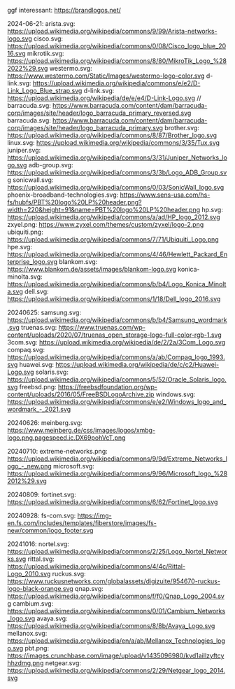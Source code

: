 ggf interessant: https://brandlogos.net/

2024-06-21:
arista.svg: https://upload.wikimedia.org/wikipedia/commons/9/99/Arista-networks-logo.svg
cisco.svg: https://upload.wikimedia.org/wikipedia/commons/0/08/Cisco_logo_blue_2016.svg
mikrotik.svg: https://upload.wikimedia.org/wikipedia/commons/8/80/MikroTik_Logo_%282022%29.svg
westermo.svg: https://www.westermo.com/Static/Images/westermo-logo-color.svg
d-link.svg: https://upload.wikimedia.org/wikipedia/commons/e/e2/D-Link_Logo_Blue_strap.svg
d-link.svg: https://upload.wikimedia.org/wikipedia/de/e/e4/D-Link-Logo.svg
// barracuda.svg: https://www.barracuda.com/content/dam/barracuda-corp/images/site/header/logo_barracuda_primary_reversed.svg
barracuda.svg: https://www.barracuda.com/content/dam/barracuda-corp/images/site/header/logo_barracuda_primary.svg
brother.svg: https://upload.wikimedia.org/wikipedia/commons/8/87/Brother_logo.svg
linux.svg: https://upload.wikimedia.org/wikipedia/commons/3/35/Tux.svg
juniper.svg: https://upload.wikimedia.org/wikipedia/commons/3/31/Juniper_Networks_logo.svg
adb-group.svg: https://upload.wikimedia.org/wikipedia/commons/3/3b/Logo_ADB_Group.svg
sonicwall.svg: https://upload.wikimedia.org/wikipedia/commons/0/03/SonicWall_logo.svg
phoenix-broadband-technologies.svg: https://www.sens-usa.com/hs-fs/hubfs/PBT%20logo%20LP%20header.png?width=220&height=91&name=PBT%20logo%20LP%20header.png
hp.svg: https://upload.wikimedia.org/wikipedia/commons/a/ad/HP_logo_2012.svg
zxyel.png: https://www.zyxel.com/themes/custom/zyxel/logo-2.png
ubiquiti.png: https://upload.wikimedia.org/wikipedia/commons/7/71/Ubiquiti_Logo.png
hpe.svg: https://upload.wikimedia.org/wikipedia/commons/4/46/Hewlett_Packard_Enterprise_logo.svg
blankom.svg: https://www.blankom.de/assets/images/blankom-logo.svg
konica-minolta.svg: https://upload.wikimedia.org/wikipedia/commons/b/b4/Logo_Konica_Minolta.svg
dell.svg: https://upload.wikimedia.org/wikipedia/commons/1/18/Dell_logo_2016.svg

20240625:
samsung.svg: https://upload.wikimedia.org/wikipedia/commons/b/b4/Samsung_wordmark.svg
truenas.svg: https://www.truenas.com/wp-content/uploads/2020/07/truenas_open_storage-logo-full-color-rgb-1.svg
3com.svg: https://upload.wikimedia.org/wikipedia/de/2/2a/3Com_Logo.svg
compaq.svg: https://upload.wikimedia.org/wikipedia/commons/a/ab/Compaq_logo_1993.svg
huawei.svg: https://upload.wikimedia.org/wikipedia/de/c/c2/Huawei-Logo.svg
solaris.svg: https://upload.wikimedia.org/wikipedia/commons/5/52/Oracle_Solaris_logo.svg
freebsd.png: https://freebsdfoundation.org/wp-content/uploads/2016/05/FreeBSDLogoArchive.zip
windows.svg: https://upload.wikimedia.org/wikipedia/commons/e/e2/Windows_logo_and_wordmark_-_2021.svg

20240626:
meinberg.svg: https://www.meinberg.de/css/images/logos/xmbg-logo.png.pagespeed.ic.DX69pohVcT.png

20240710:
extreme-networks.png: https://upload.wikimedia.org/wikipedia/commons/9/9d/Extreme_Networks_logo_-_new.png
microsoft.svg: https://upload.wikimedia.org/wikipedia/commons/9/96/Microsoft_logo_%282012%29.svg

20240809:
fortinet.svg: https://upload.wikimedia.org/wikipedia/commons/6/62/Fortinet_logo.svg

20240928:
fs-com.svg: https://img-en.fs.com/includes/templates/fiberstore/images/fs-new/common/logo_footer.svg

20241016:
nortel.svg: https://upload.wikimedia.org/wikipedia/commons/2/25/Logo_Nortel_Networks.svg
rittal.svg: https://upload.wikimedia.org/wikipedia/commons/4/4c/Rittal-Logo_2010.svg
ruckus.svg: https://www.ruckusnetworks.com/globalassets/digizuite/954670-ruckus-logo-black-orange.svg
qnap.svg: https://upload.wikimedia.org/wikipedia/commons/f/f0/Qnap_Logo_2004.svg
cambium.svg: https://upload.wikimedia.org/wikipedia/commons/0/01/Cambium_Networks_logo.svg
avaya.svg: https://upload.wikimedia.org/wikipedia/commons/8/8b/Avaya_Logo.svg
mellanox.svg: https://upload.wikimedia.org/wikipedia/en/a/ab/Mellanox_Technologies_logo.svg
pbt.png: https://images.crunchbase.com/image/upload/v1435096980/kvd1aillzyftcyhhzdmg.png
netgear.svg: https://upload.wikimedia.org/wikipedia/commons/2/29/Netgear_logo_2014.svg
